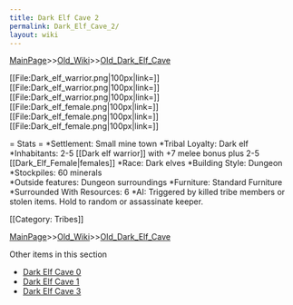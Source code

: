 ```yaml
---
title: Dark Elf Cave 2
permalink: Dark_Elf_Cave_2/
layout: wiki
---
```


[MainPage](/keeperrl_wiki/ "wikilink")>>[Old_Wiki](/keeperrl_wiki/Old_Wiki "wikilink")>>[Old_Dark_Elf_Cave](/keeperrl_wiki/Old_Dark_Elf_Cave "wikilink")

[[File:Dark_elf_warrior.png|100px|link=]]
[[File:Dark_elf_warrior.png|100px|link=]]
[[File:Dark_elf_warrior.png|100px|link=]]
[[File:Dark_elf_female.png|100px|link=]]
[[File:Dark_elf_female.png|100px|link=]]
[[File:Dark_elf_female.png|100px|link=]]

= Stats =
*Settlement: Small mine town
*Tribal Loyalty: Dark elf
*Inhabitants: 2-5 [[Dark elf warrior]] with +7 melee bonus plus 2-5 [[Dark_Elf_Female|females]]
*Race: Dark elves 
*Building Style: Dungeon
*Stockpiles: 60 minerals  
*Outside features: Dungeon surroundings
*Furniture: Standard Furniture
*Surrounded With Resources: 6
*AI: Triggered by killed tribe members or stolen items. Hold to random or assassinate keeper.

[[Category: Tribes]]

[MainPage](/keeperrl_wiki/ "wikilink")>>[Old_Wiki](/keeperrl_wiki/Old_Wiki "wikilink")>>[Old_Dark_Elf_Cave](/keeperrl_wiki/Old_Dark_Elf_Cave "wikilink")

Other items in this section
-    [Dark Elf Cave 0](/keeperrl_wiki/Dark_Elf_Cave_0 "wikilink")
-    [Dark Elf Cave 1](/keeperrl_wiki/Dark_Elf_Cave_1 "wikilink")
-    [Dark Elf Cave 3](/keeperrl_wiki/Dark_Elf_Cave_3 "wikilink")
